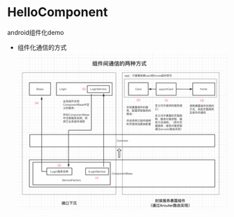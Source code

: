 # HelloComponent
android组件化demo

- 组件化通信的方式
![](https://github.com/yongshengdev/HelloComponent/blob/master/pic/component_communicate.png)
